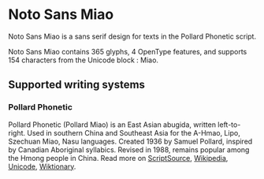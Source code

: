 
# Noto Sans Miao

Noto Sans Miao is a sans serif design for texts in the Pollard Phonetic script. 

Noto Sans Miao contains 365 glyphs, 4 OpenType features, and supports 154 characters from the Unicode block : Miao.


## Supported writing systems


### Pollard Phonetic

Pollard Phonetic (Pollard Miao) is an East Asian abugida, written left-to-right. Used in southern China and Southeast Asia for the A-Hmao, Lipo, Szechuan Miao, Nasu languages. Created 1936 by Samuel Pollard, inspired by Canadian Aboriginal syllabics. Revised in 1988, remains popular among the Hmong people in China. Read more on [ScriptSource](https://scriptsource.org/scr/Plrd), [Wikipedia](https://en.wikipedia.org/wiki/ISO_15924:Plrd), [Unicode](https://www.unicode.org/versions/Unicode13.0.0/ch18.pdf#G42236), [Wiktionary](https://en.wiktionary.org/wiki/Category:Pollard_script).

